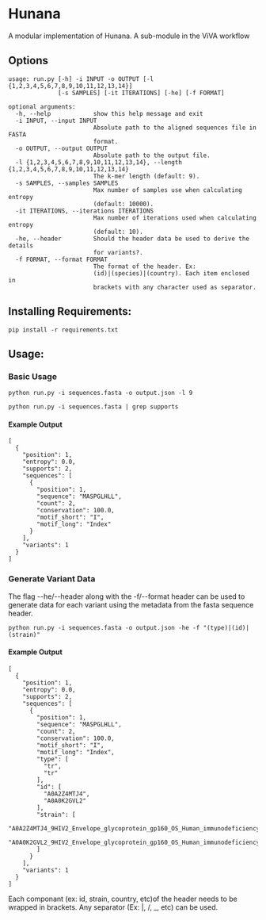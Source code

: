 # Hunana
A modular implementation of Hunana. A sub-module in the ViVA workflow

## Options
```
usage: run.py [-h] -i INPUT -o OUTPUT [-l {1,2,3,4,5,6,7,8,9,10,11,12,13,14}]
              [-s SAMPLES] [-it ITERATIONS] [-he] [-f FORMAT]

optional arguments:
  -h, --help            show this help message and exit
  -i INPUT, --input INPUT
                        Absolute path to the aligned sequences file in FASTA
                        format.
  -o OUTPUT, --output OUTPUT
                        Absolute path to the output file.
  -l {1,2,3,4,5,6,7,8,9,10,11,12,13,14}, --length {1,2,3,4,5,6,7,8,9,10,11,12,13,14}
                        The k-mer length (default: 9).
  -s SAMPLES, --samples SAMPLES
                        Max number of samples use when calculating entropy
                        (default: 10000).
  -it ITERATIONS, --iterations ITERATIONS
                        Max number of iterations used when calculating entropy
                        (default: 10).
  -he, --header         Should the header data be used to derive the details
                        for variants?.
  -f FORMAT, --format FORMAT
                        The format of the header. Ex:
                        (id)|(species)|(country). Each item enclosed in
                        brackets with any character used as separator.
```
## Installing Requirements:
`pip install -r requirements.txt`

## Usage:

### Basic Usage
`python run.py -i sequences.fasta -o output.json -l 9`

`python run.py -i sequences.fasta | grep supports`

#### Example Output
```
[
  {
    "position": 1,
    "entropy": 0.0,
    "supports": 2,
    "sequences": [
      {
        "position": 1,
        "sequence": "MASPGLHLL",
        "count": 2,
        "conservation": 100.0,
        "motif_short": "I",
        "motif_long": "Index"
      }
    ],
    "variants": 1
  }
]
```

### Generate Variant Data
The flag --he/--header along with the -f/--format header can be used to generate data for each variant using the metadata from the fasta sequence header.

`python run.py -i sequences.fasta -o output.json -he -f "(type)|(id)|(strain)"`

#### Example Output
```
[
  {
    "position": 1,
    "entropy": 0.0,
    "supports": 2,
    "sequences": [
      {
        "position": 1,
        "sequence": "MASPGLHLL",
        "count": 2,
        "conservation": 100.0,
        "motif_short": "I",
        "motif_long": "Index",
        "type": [
          "tr",
          "tr"
        ],
        "id": [
          "A0A2Z4MTJ4",
          "A0A0K2GVL2"
        ],
        "strain": [
          "A0A2Z4MTJ4_9HIV2_Envelope_glycoprotein_gp160_OS_Human_immunodeficiency_virus_2_OX_11709_GN_env_PE_4_SV_1",
          "A0A0K2GVL2_9HIV2_Envelope_glycoprotein_gp160_OS_Human_immunodeficiency_virus_2_OX_11709_GN_env_PE_4_SV_1"
        ]
      }
    ],
    "variants": 1
  }
]
```
Each componant (ex: id, strain, country, etc)of the header needs to be wrapped in brackets. Any separator (Ex: |, /, _, etc) can be used.